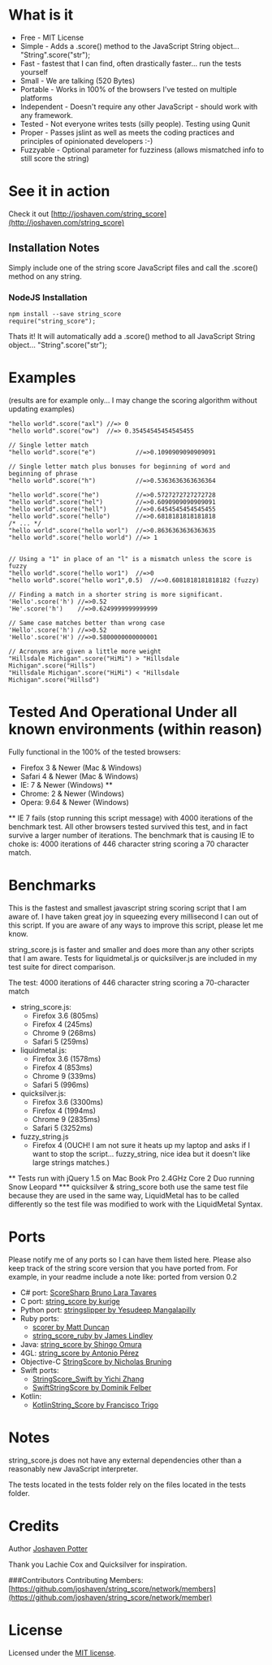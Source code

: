 # What is it

* Free - MIT License
* Simple - Adds a .score() method to the JavaScript String object... "String".score("str");
* Fast - fastest that I can find, often drastically faster... run the tests yourself
* Small - We are talking (520 Bytes)
* Portable - Works in 100% of the browsers I've tested on multiple platforms
* Independent - Doesn't require any other JavaScript - should work with any framework.
* Tested - Not everyone writes tests (silly people). Testing using Qunit
* Proper - Passes jslint as well as meets the coding practices and principles of opinionated developers :-)
* Fuzzyable - Optional parameter for fuzziness (allows mismatched info to still score the string)

# See it in action
Check it out [http://joshaven.com/string_score](http://joshaven.com/string_score)

## Installation Notes
Simply include one of the string score JavaScript files and call the .score() method on any string.

### NodeJS Installation
    npm install --save string_score
    require("string_score");

Thats it! It will automatically add a .score() method to all JavaScript String object... "String".score("str");

# Examples
(results are for example only... I may change the scoring algorithm without updating examples)

    "hello world".score("axl") //=> 0
    "hello world".score("ow")  //=> 0.35454545454545455

    // Single letter match
    "hello world".score("e")           //=>0.1090909090909091

    // Single letter match plus bonuses for beginning of word and beginning of phrase
    "hello world".score("h")           //=>0.5363636363636364

    "hello world".score("he")          //=>0.5727272727272728
    "hello world".score("hel")         //=>0.6090909090909091
    "hello world".score("hell")        //=>0.6454545454545455
    "hello world".score("hello")       //=>0.6818181818181818
    /* ... */
    "hello world".score("hello worl")  //=>0.8636363636363635
    "hello world".score("hello world") //=> 1


    // Using a "1" in place of an "l" is a mismatch unless the score is fuzzy
    "hello world".score("hello wor1")  //=>0
    "hello world".score("hello wor1",0.5)  //=>0.6081818181818182 (fuzzy)

    // Finding a match in a shorter string is more significant.
    'Hello'.score('h') //=>0.52
    'He'.score('h')    //=>0.6249999999999999

    // Same case matches better than wrong case
    'Hello'.score('h') //=>0.52
    'Hello'.score('H') //=>0.5800000000000001

    // Acronyms are given a little more weight
    "Hillsdale Michigan".score("HiMi") > "Hillsdale Michigan".score("Hills")
    "Hillsdale Michigan".score("HiMi") < "Hillsdale Michigan".score("Hillsd")

# Tested And Operational Under all known environments (within reason)

Fully functional in the 100% of the tested browsers:

* Firefox 3 & Newer (Mac & Windows)
* Safari 4 & Newer (Mac & Windows)
* IE: 7 & Newer (Windows) **
* Chrome: 2 & Newer (Windows)
* Opera: 9.64 & Newer (Windows)

** IE 7 fails (stop running this script message) with 4000 iterations
of the benchmark test. All other browsers tested survived this test,
and in fact survive a larger number of iterations.  The benchmark
that is causing IE to choke is: 4000 iterations of 446 character
string scoring a 70 character match.

# Benchmarks
This is the fastest and smallest javascript string scoring script
that I am aware of.  I have taken great joy in squeezing every
millisecond I can out of this script.  If you are aware of any
ways to improve this script, please let me know.

string_score.js is faster and smaller and does more than any other scripts
that I am aware.  Tests for liquidmetal.js or quicksilver.js are included in my
test suite for direct comparison.

The test: 4000 iterations of 446 character string scoring a 70-character match

* string_score.js:
  * Firefox 3.6 (805ms)
  * Firefox 4 (245ms)
  * Chrome 9 (268ms)
  * Safari 5 (259ms)
* liquidmetal.js:
  * Firefox 3.6 (1578ms)
  * Firefox 4 (853ms)
  * Chrome 9 (339ms)
  * Safari 5 (996ms)
* quicksilver.js:
  * Firefox 3.6 (3300ms)
  * Firefox 4 (1994ms)
  * Chrome 9 (2835ms)
  * Safari 5 (3252ms)
* fuzzy_string.js
  * Firefox 4 (OUCH! I am not sure it heats up my laptop and asks if I want to
    stop the script... fuzzy_string, nice idea but it doesn't like large strings
    matches.)

** Tests run with jQuery 1.5 on Mac Book Pro 2.4GHz Core 2 Duo running Snow Leopard
*** quicksilver & string_score both use the same test file because they are used in the
same way, LiquidMetal has to be called differently so the test file was modified to work
with the LiquidMetal Syntax.

# Ports
Please notify me of any ports so I can have them listed here.
Please also keep track of the string score version that you have ported from. For
example, in your readme include a note like: ported from version 0.2

* C# port: [ScoreSharp Bruno Lara Tavares](https://github.com/bltavares/scoresharp)
* C port: [string_score by kurige](https://github.com/kurige/string_score)
* Python port: [stringslipper by Yesudeep Mangalapilly](https://github.com/gorakhargosh/stringslipper)
* Ruby ports:
  * [scorer by Matt Duncan](https://github.com/mrduncan/scorer)
  * [string_score_ruby by James Lindley](https://github.com/jlindley/string_score_ruby)
* Java: [string_score by Shingo Omura](https://github.com/everpeace/string-score)
* 4GL: [string_score by Antonio Pérez](https://github.com/skarcha/string_score)
* Objective-C [StringScore by Nicholas Bruning](https://github.com/thetron/StringScore)
* Swift ports:
  * [StringScore_Swift by Yichi Zhang](https://github.com/yichizhang/StringScore_Swift)
  * [SwiftStringScore by Dominik Felber](https://github.com/dfelber/SwiftStringScore)
* Kotlin:
  * [KotlinString_Score by Francisco Trigo](https://github.com/Franarroutado/KotlinString_Score)

# Notes
string_score.js does not have any external dependencies
other than a reasonably new JavaScript interpreter.

The tests located in the tests folder rely on the files
located in the tests folder.

# Credits
Author [Joshaven Potter](mailto:yourtech@gmail.com)

Thank you Lachie Cox and Quicksilver for inspiration.

###Contributors
Contributing Members: [https://github.com/joshaven/string_score/network/members](https://github.com/joshaven/string_score/network/member)

# License
Licensed under the [MIT license](http://www.opensource.org/licenses/mit-license.php).
